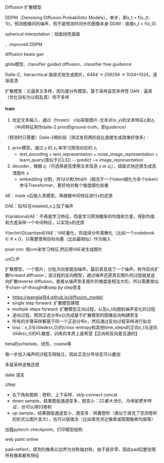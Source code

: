 


Diffusion 扩散模型



DDPM（Denoising Diffusion Probabilistic Models），单步，即x_t = f(x_{t-1})，预测图像间的噪声，而不是预测时间步的图像本身
DDIM：直接x_t = f(x_0)

spherical interpolation：球面线性插值

、improved DDPM

diffusion beats gan

glide模型、classifier guided diffusion、classifier free guidence


Dalle-2，hierarchical 层级式地生成图片，64*64 -> 256*256 -> 1024*1024，逐渐高清

扩散模型：又逼真又多样，因为是分布模型，基于采样呈现多样性
GAN：逼真（优化目标为以假乱真）但不多样

#### train
1. 给定文本输入，通过（frozen） clip获取图片-文本对$(x, y)$的文本特征$z_i$和$z_t$（中间特征用作dalle-2 prior的ground-truth，即guidence）



（预测时只需要）Dalle-2两阶段（测试发现两阶段比直接生成效果好很多）：
1. prior模型，通过 $y$ 的 $z_t$ 来学习预测对应的 $z_i$
   - text_eocoding + text_representation + noise_image_representation + learn_query(类似于[CLS]) -- predict --> image_representation
2. decoder，根据 $z_i$（可选择是否使用文本信息 $y$ or $z_t$），级联式地还原生成高清图片 $x$
   - embedding 分割，将1*d分割为h*d/h（相当于一个token细化为多个token）参与Transformer，更好地对每个维度细化权重



AE：mask x后输入至模型，再根据中间特征进行x的还原

DAE：较AE在masked_x上加了噪声

V(ariational)AE：不再是学习特征，而是学习预测概率的均值和方差，得到均值和方差采样一个中间特征，以实现x的还原

V(ector)Q(uantised)VAE：VAE量化，将连续分布离散化（比如一个codebook $\in K\times D$，只需要使用目标向量（比如最相似）作为输入

pixel cnn: 用cnn来学习特征,然后用VAE来生成图片


unCLIP

扩散模型，一个图片，分批次向里面加噪声，最后真变成了一个噪声，称作前向扩散forward diffusion；该过程的反向模型，通过噪声还原真实图片的过程就是逆向扩散reverse diffusion，直接从噪声恢复图片的难度是相当大的，所以需要类似于chain-of-thought来step by step恢复
 - https://wangjia184.github.io/diffusion_model/
 - single step forward: 扩散模型建模
 - multiple steps forward: 扩散模型正向过程，以及x_t向随机噪声变化的过程
 - 逆向过程，预测正态分布ε以完成基于扩散模型的图像反向构建恢复
 - 所有的步骤采样都基于同一个正态分布ε，然后通过反向过程采样进行拟合
 - loss：x_0与\tilede{x_0}的cross-entropy和其他time_steps的正向x_t与逆向\tilde{x_t}的KL散度，训练的本质上是希望【正向和反向是互通的】


beta的schedule，线性、cosine等

每一步加入噪声的过程互相独立，因此正态分布状态可以叠加

多层采样逆推还原


dalle 语言

UNet
   - 右下角和图例：卷积、上下采样、skip connect concat
   - down sample，结果图层通道变多、图变小：2*2最大池化，为保留更多特征，也可以用3*3卷积
   - up sample，结果图层通道变小、图变多：转置卷积（类似于填充了空洞卷积的形式让图片变大），也可以插值法（比如填充邻近像素或周围像素均值等）

加载pytorch checkpoint，打印模型结构

web paint online

pad=reflect，填充的像素以边界为对称轴对称，由于是非零，因此pad后整张图所有像素都有特征